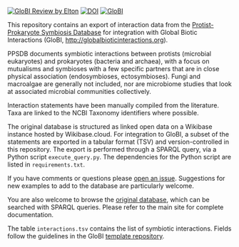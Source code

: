 [![GloBI Review by Elton](../../actions/workflows/review.yml/badge.svg)](../../actions/workflows/review.yml)
[![DOI](https://zenodo.org/badge/DOI/10.5281/zenodo.12687627.svg)](https://doi.org/10.5281/zenodo.12687627)
[![GloBI](https://api.globalbioticinteractions.org/interaction.svg?accordingTo=globi:kbseah/ppsdb-globi-export)](https://globalbioticinteractions.org/?accordingTo=globi:kbseah/ppsdb-globi-export) 

This repository contains an export of interaction data from the
[Protist-Prokaryote Symbiosis
Database](https://ppsdb.wikibase.cloud/wiki/Main_Page) for integration with
Global Biotic Interactions (GloBI, http://globalbioticinteractions.org).

PPSDB documents symbiotic interactions between protists (microbial eukaryotes)
and prokaryotes (bacteria and archaea), with a focus on mutualisms and
symbioses with a few specific partners that are in close physical association
(endosymbioses, ectosymbioses). Fungi and macroalgae are generally not
included, nor are microbiome studies that look at associated microbial
communities collectively.

Interaction statements have been manually compiled from the literature. Taxa
are linked to the NCBI Taxonomy identifiers where possible.

The original database is structured as linked open data on a Wikibase instance
hosted by Wikibase.cloud. For integration to GloBI, a subset of the statements
are exported in a tabular format (TSV) and version-controlled in this
repository. The export is performed through a SPARQL query, via a Python script
`execute_query.py`. The dependencies for the Python script are listed in
`requirements.txt`.

If you have comments or questions please [open an
issue](https://github.com/kbseah/ppsdb-globi-export/issues/new). Suggestions
for new examples to add to the database are particularly welcome.

You are also welcome to browse the [original
database](https://ppsdb.wikibase.cloud/wiki/Main_Page), which can be searched
with SPARQL queries. Please refer to the main site for complete documentation.

The table `interactions.tsv` contains the list of symbiotic interactions.
Fields follow the guidelines in the GloBI [template
repository](https://github.com/globalbioticinteractions/template-dataset/).
